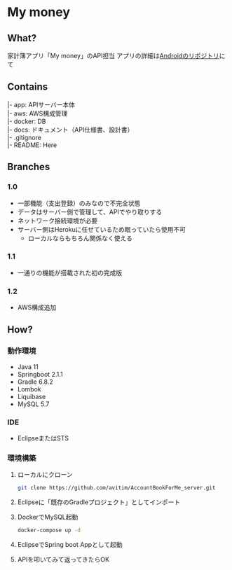 # My money

## What?

家計簿アプリ「My money」のAPI担当
アプリの詳細は[Androidのリポジトリ](https://github.com/avitim/AccountBookForMe_android)にて

## Contains

|- app: APIサーバー本体  
|- aws: AWS構成管理  
|- docker: DB  
|- docs: ドキュメント（API仕様書、設計書）  
|- .gitignore  
|- README: Here  

## Branches

### 1.0

* 一部機能（支出登録）のみなので不完全状態
* データはサーバー側で管理して、APIでやり取りする
* ネットワーク接続環境が必要
* サーバー側はHerokuに任せているため眠っていたら使用不可
  * ローカルならもちろん関係なく使える

### 1.1

* 一通りの機能が搭載された初の完成版

### 1.2

* AWS構成追加

## How?

### 動作環境

* Java 11
* Springboot 2.1.1
* Gradle 6.8.2
* Lombok
* Liquibase
* MySQL 5.7

### IDE

* EclipseまたはSTS

### 環境構築

1. ローカルにクローン

   ```zsh
   git clone https://github.com/avitim/AccountBookForMe_server.git
   ```

2. Eclipseに「既存のGradleプロジェクト」としてインポート
3. DockerでMySQL起動

    ```zsh
    docker-compose up -d
    ```

4. EclipseでSpring boot Appとして起動
5. APIを叩いてみて返ってきたらOK

